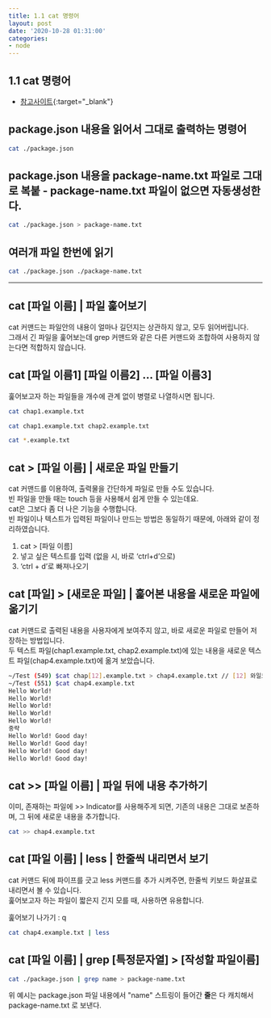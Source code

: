 ```yaml
---
title: 1.1 cat 명령어
layout: post
date: '2020-10-28 01:31:00'
categories:
- node
---
```


## 1.1 cat 명령어

* [참고사이트](https://gracefulprograming.tistory.com/92){:target="_blank"}

## package.json 내용을 읽어서 그대로 출력하는 명령어

```bash
cat ./package.json
```

## package.json 내용을 package-name.txt 파일로 그대로 복붙 - package-name.txt 파일이 없으면 자동생성한다.

```bash
cat ./package.json > package-name.txt
```

## 여러개 파일 한번에 읽기

```bash
cat ./package.json ./package-name.txt
```

---

## cat [파일 이름] | 파일 훑어보기

cat 커맨드는 파일안의 내용이 얼마나 길던지는 상관하지 않고, 모두 읽어버립니다.  
그래서 긴 파일을 훑어보는데 grep 커맨드와 같은 다른 커맨드와 조합하여 사용하지 않는다면 적합하지 않습니다.

## cat [파일 이름1] [파일 이름2] … [파일 이름3]

훑어보고자 하는 파일들을 개수에 관계 없이 병렬로 나열하시면 됩니다.

```bash
cat chap1.example.txt

cat chap1.example.txt chap2.example.txt

cat *.example.txt
```

## cat > [파일 이름] | 새로운 파일 만들기

cat 커맨드를 이용하여, 출력물을 간단하게 파일로 만들 수도 있습니다.   
빈 파일을 만들 때는 touch 등을 사용해서 쉽게 만들 수 있는데요.  
cat은 그보다 좀 더 나은 기능을 수행합니다.  
빈 파일이나 텍스트가 입력된 파일이나 만드는 방법은 동일하기 때문에, 아래와 같이 정리하였습니다.  

1. cat > [파일 이름]
2. 넣고 싶은 텍스트를 입력 (없을 시, 바로 ‘ctrl+d’으로)
3. ‘ctrl + d’로 빠져나오기

## cat [파일] > [새로운 파일] | 훑어본 내용을 새로운 파일에 옮기기

cat 커맨드로 출력된 내용을 사용자에게 보여주지 않고, 바로 새로운 파일로 만들어 저장하는 방법입니다.  
두 텍스트 파일(chap1.example.txt, chap2.example.txt)에 있는 내용을 새로운 텍스트 파일(chap4.example.txt)에 옮겨 보았습니다.

```bash
~/Test (549) $cat chap[12].example.txt > chap4.example.txt // [12] 와일드카드를 통해 1 혹은 2가 포함된 파일을 선별
~/Test (551) $cat chap4.example.txt
Hello World!
Hello World!
Hello World!
Hello World!
Hello World!
중략
Hello World! Good day!
Hello World! Good day!
Hello World! Good day!
Hello World! Good day!
```

## cat >> [파일 이름] | 파일 뒤에 내용 추가하기

이미, 존재하는 파일에 >> Indicator를 사용해주게 되면, 기존의 내용은 그대로 보존하며, 그 뒤에 새로운 내용을 추가합니다.

```bash
cat >> chap4.example.txt
```

## cat [파일 이름] | less | 한줄씩 내리면서 보기

cat 커맨드 뒤에 파이프를 긋고 less 커맨드를 추가 시켜주면, 한줄씩 키보드 화살표로 내리면서 볼 수 있습니다.   
훑어보고자 하는 파일이 짧은지 긴지 모를 때, 사용하면 유용합니다.

훑어보기 나가기 : q

```bash
cat chap4.example.txt | less
```

## cat [파일 이름] | grep [특정문자열] > [작성할 파일이름]

```bash
cat ./package.json | grep name > package-name.txt
```

위 예시는 package.json 파일 내용에서 "name" 스트링이 들어간 **줄**은 다 캐치해서 package-name.txt 로 보낸다.